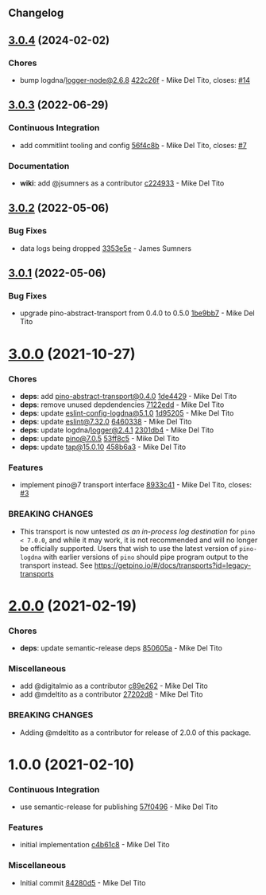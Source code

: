 ## Changelog

## [3.0.4](https://github.com/logdna/pino-logdna/compare/v3.0.3...v3.0.4) (2024-02-02)


### Chores

* bump logdna/logger-node@2.6.8 [422c26f](https://github.com/logdna/pino-logdna/commit/422c26fd4df9c4fc0646c76e45bf9eab722940a3) - Mike Del Tito, closes: [#14](https://github.com/logdna/pino-logdna/issues/14)

## [3.0.3](https://github.com/logdna/pino-logdna/compare/v3.0.2...v3.0.3) (2022-06-29)


### Continuous Integration

* add commitlint tooling and config [56f4c8b](https://github.com/logdna/pino-logdna/commit/56f4c8be067194222fa47d0ebee659f2f41a72f4) - Mike Del Tito, closes: [#7](https://github.com/logdna/pino-logdna/issues/7)


### Documentation

* **wiki**: add @jsumners as a contributor [c224933](https://github.com/logdna/pino-logdna/commit/c224933492b09fcaa83f599fe27694587717768f) - Mike Del Tito

## [3.0.2](https://github.com/logdna/pino-logdna/compare/v3.0.1...v3.0.2) (2022-05-06)


### Bug Fixes

* data logs being dropped [3353e5e](https://github.com/logdna/pino-logdna/commit/3353e5e243f694c5f256fa86e40363a49c93a1a9) - James Sumners

## [3.0.1](https://github.com/logdna/pino-logdna/compare/v3.0.0...v3.0.1) (2022-05-06)


### Bug Fixes

* upgrade pino-abstract-transport from 0.4.0 to 0.5.0 [1be9bb7](https://github.com/logdna/pino-logdna/commit/1be9bb71b4f1fe61eca2c4715a30dcd1667406e5) - Mike Del Tito

# [3.0.0](https://github.com/logdna/pino-logdna/compare/v2.0.0...v3.0.0) (2021-10-27)


### Chores

* **deps**: add pino-abstract-transport@0.4.0 [1de4429](https://github.com/logdna/pino-logdna/commit/1de44290d4b91f40e14c77ba10b17799acf7c3ca) - Mike Del Tito
* **deps**: remove unused depdendencies [7122edd](https://github.com/logdna/pino-logdna/commit/7122edde9429839fb94928938a8f16e0327ab899) - Mike Del Tito
* **deps**: update eslint-config-logdna@5.1.0 [1d95205](https://github.com/logdna/pino-logdna/commit/1d952054b71104f794cf33f92963393255872a79) - Mike Del Tito
* **deps**: update eslint@7.32.0 [6460338](https://github.com/logdna/pino-logdna/commit/64603383c2456511baa053e8252f8d856c2b3405) - Mike Del Tito
* **deps**: update logdna/logger@2.4.1 [2301db4](https://github.com/logdna/pino-logdna/commit/2301db491aefe2fdb48430b2697eaaabfe8927d4) - Mike Del Tito
* **deps**: update pino@7.0.5 [53ff8c5](https://github.com/logdna/pino-logdna/commit/53ff8c5639c84c4c29bc4487237c174d6a186196) - Mike Del Tito
* **deps**: update tap@15.0.10 [458b6a3](https://github.com/logdna/pino-logdna/commit/458b6a3eca575360076c570e9689fbc5873c2b29) - Mike Del Tito


### Features

* implement pino@7 transport interface [8933c41](https://github.com/logdna/pino-logdna/commit/8933c41c97ba2ec941453e1ebe79b43deaecfb2a) - Mike Del Tito, closes: [#3](https://github.com/logdna/pino-logdna/issues/3)


### **BREAKING CHANGES**

* This transport is now untested *as an in-process log
destination* for `pino < 7.0.0`, and while it may work, it is not recommended
and will no longer be officially supported. Users that wish to use the
latest version of `pino-logdna` with earlier versions of `pino` should
pipe program output to the transport instead. See
https://getpino.io/#/docs/transports?id=legacy-transports

# [2.0.0](https://github.com/logdna/pino-logdna/compare/v1.0.0...v2.0.0) (2021-02-19)


### Chores

* **deps**: update semantic-release deps [850605a](https://github.com/logdna/pino-logdna/commit/850605a677597b5e00c0ce60344acda7fc46d20f) - Mike Del Tito


### Miscellaneous

* add @digitalmio as a contributor [c89e262](https://github.com/logdna/pino-logdna/commit/c89e26222e5bf177f7999507285ba030369a4e7c) - Mike Del Tito
* add @mdeltito as a contributor [27202d8](https://github.com/logdna/pino-logdna/commit/27202d84473340f6d23d891e1c494be772d82172) - Mike Del Tito


### **BREAKING CHANGES**

* Adding @mdeltito as a contributor for release of 2.0.0 of
this package.

# 1.0.0 (2021-02-10)


### Continuous Integration

* use semantic-release for publishing [57f0496](https://github.com/logdna/pino-logdna/commit/57f0496b0edd7d1bf18b6ae04b45b00a8078a83b) - Mike Del Tito


### Features

* initial implementation [c4b61c8](https://github.com/logdna/pino-logdna/commit/c4b61c855c916521872acab2576c6fe61bec02df) - Mike Del Tito


### Miscellaneous

* Initial commit [84280d5](https://github.com/logdna/pino-logdna/commit/84280d574587f688376af2a5d41c768242abd7b6) - Mike Del Tito
